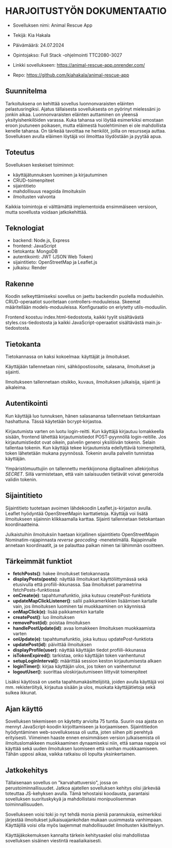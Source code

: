 # HARJOITUSTYÖN DOKUMENTAATIO

- Sovelluksen nimi: Animal Rescue App
- Tekijä: Kia Hakala
- Päivämäärä: 24.07.2024
- Opintojakso: Full Stack -ohjelmointi TTC2080-3027

- Linkki sovellukseen: https://animal-rescue-app.onrender.com/
- Repo: https://github.com/kiahakala/animal-rescue-app

## Suunnitelma

Tarkoituksena on kehittää sovellus luonnonvaraisten eläinten pelastusringiksi. Ajatus tällaisesta sovelluksesta on pyörinyt mielessäni jo jonkin aikaa. Luonnonvaraisten eläinten auttaminen on yleensä yksityishenkilöiden varassa. Kuka tahansa voi löytää esimerkiksi emostaan eroon joutuneen poikasen, mutta eläimestä huolehtiminen ei ole mahdollista kenelle tahansa. On tärkeää tavoittaa ne henkilöt, joilla on resursseja auttaa. Sovelluksen avulla eläimen löytäjä voi ilmoittaa löydöstään ja pyytää apua.

## Toteutus

Sovelluksen keskeiset toiminnot:

- käyttäjätunnuksen luominen ja kirjautuminen
- CRUD-toimenpiteet
- sijaintitieto
- mahdollisuus reagoida ilmoituksiin
- ilmoitusten valvonta

Kaikkia toimintoja ei välttämättä implementoida ensimmäiseen versioon, mutta sovellusta voidaan jatkokehittää.

## Teknologiat

- backend: Node.js, Express
- frontend: JavaScript
- tietokanta: MongoDB
- autentikointi: JWT (JSON Web Token)
- sijaintitieto: OpenStreetMap ja Leaflet.js
- julkaisu: Render

## Rakenne

Koodin selkeyttämiseksi sovellus on jaettu backendin puolella moduuleihin. CRUD-operaatiot suoritetaan controllers-moduuleissa. Skeemat määritellään models-moduuleissa. Konfiguraatio on eriytetty utils-moduuliin.

Frontend koostuu index.html-tiedostosta, kaikki tyylit sisältävästä styles.css-tiedostosta ja kaikki JavaScript-operaatiot sisältävästä main.js-tiedostosta.

## Tietokanta

Tietokannassa on kaksi kokoelmaa: käyttäjät ja ilmoitukset.

Käyttäjään tallennetaan nimi, sähköpostiosoite, salasana, ilmoitukset ja sijainti.

Ilmoitukseen tallennetaan otsikko, kuvaus, ilmoituksen julkaisija, sijainti ja aikaleima.

## Autentikointi

Kun käyttäjä luo tunnuksen, hänen salasanansa tallennetaan tietokantaan hashattuna. Tässä käytetään bcrypt-kirjastoa.

Kirjautumista varten on luotu login-reitti. Kun käyttäjä kirjautuu lomakkeella sisään, frontend lähettää kirjautumistiedot POST-pyynnöllä login-reitille. Jos kirjautumistiedot ovat oikein, palvelin generoi yksilöivän tokenin. Selain tallentaa tokenin. Kun käyttäjä tekee kirjautumista edellyttäviä toimenpiteitä, token lähetetään mukana pyynnössä. Tokenin avulla palvelin tunnistaa käyttäjän.

Ympäristömuuttujiin on tallennettu merkkijonona digitaalinen allekirjoitus _SECRET_. Sillä varmistetaan, että vain salaisuuden tietävät voivat generoida validin tokenin.

## Sijaintitieto

Sijaintitieto tuotetaan avoimen lähdekoodin Leaflet.js-kirjaston avulla. Leaflet hyödyntää OpenStreetMapin karttatietoja. Käyttäjä voi lisätä ilmoitukseen sijainnin klikkaamalla karttaa. Sijainti tallennetaan tietokantaan koordinaatteina.

Julkaistuihin ilmoituksiin haetaan kirjallinen sijaintitieto OpenStreetMapin Nominatim-rajapinnasta _reverse geocoding_ -menetelmällä. Rajapinnalle annetaan koordinaatit, ja se palauttaa paikan nimen tai lähimmän osoitteen.

## Tärkeimmät funktiot

- **fetchPosts()**: hakee ilmoitukset tietokannasta
- **displayPosts(posts)**: näyttää ilmoitukset käyttöliittymässä sekä etusivulla että profiili-ikkunassa. Saa ilmoitukset parametrina fetchPosts-funktiossa
- **onCreate(e)**: tapahtumafunktio, joka kutsuu createPost-funktiota
- **updateMapClickListener()**: sallii paikkamerkkien lisäämisen kartalle vain, jos ilmoituksen luominen tai muokkaaminen on käynnissä
- **onMapClick(e)**: lisää paikkamerkin kartalle
- **createPost()**: luo ilmoituksen
- **removePost(id)**: poistaa ilmoituksen
- **handlePostUpdate(id)**: avaa lomakkeen ilmoituksen muokkaamista varten
- **onUpdate(e)**: tapahtumafunktio, joka kutsuu updatePost-funktiota
- **updatePost(id)**: päivittää ilmoituksen
- **displayProfile(user)**: näyttää käyttäjän tiedot profiili-ikkunassa
- **isTokenExpired()**: tarkistaa, onko käyttäjän token vanhentunut
- **setupLoginInterval()**: määrittää session keston kirjautumisesta alkaen
- **loginTimer()**: kirjaa käyttäjän ulos, jos token on vanhentunut
- **logoutUser()**: suorittaa uloskirjautumiseen liittyvät toimenpiteet

Lisäksi käytössä on useita tapahtumakäsittelijöitä, joiden avulla käyttäjä voi mm. rekisteröityä, kirjautua sisään ja ulos, muokata käyttäjätietoja sekä sulkea ikkunat.

## Ajan käyttö

Sovelluksen tekemiseen on käytetty arviolta 75 tuntia. Suurin osa ajasta on mennyt JavaScript-koodin kirjoittamiseen ja korjaamiseen. Sijaintitiedon hyödyntäminen web-sovelluksessa oli uutta, joten siihen piti perehtyä erityisesti. Viimeinen haaste ennen ensimmäisen version julkaisemista oli ilmoituslomakkeen muokkaaminen dynaamiseksi niin, että samaa nappia voi käyttää sekä uuden ilmoituksen luomiseen että vanhan muokkaamiseen. Tähän upposi aikaa, vaikka ratkaisu oli lopulta yksinkertainen.

## Jatkokehitys

Tällaisenaan sovellus on "karvahattuversio", jossa on perustoiminnallisuudet. Jatkoa ajatellen sovelluksen kehitys olisi järkevää toteuttaa JS-kehyksen avulla. Tämä tehostaisi koodausta, parantaisi sovelluksen suorituskykyä ja mahdollistaisi monipuolisemman toiminnallisuuden.

Sovellukseen voisi toki jo nyt tehdä monia pieniä parannuksia, esimerkiksi järjestää ilmoitukset julkaisuajankohdan mukaan uusimmasta vanhimpaan. Käyttäjillä voisi olla myös laajemmat mahdollisuudet ilmoitusten käsittelyyn.

Käyttäjäkokemuksen kannalta tärkein kehitysaskel olisi mahdollistaa sovelluksen sisäinen viestintä reaaliaikaisesti.
